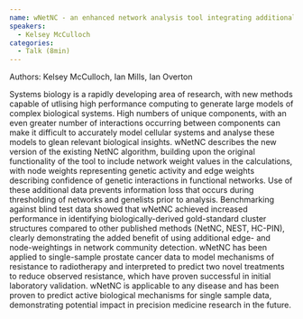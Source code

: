 ```yaml
---
name: wNetNC - an enhanced network analysis tool integrating additional biological properties for improved community detection
speakers:
  - Kelsey McCulloch
categories:
  - Talk (8min)
---
```


Authors: Kelsey McCulloch, Ian Mills, Ian Overton

Systems biology is a rapidly developing area of research, with new methods capable of utlising high performance computing to generate large models of complex biological systems. High numbers of unique components, with an even greater number of interactions occurring between components can make it difficult to accurately model cellular systems and analyse these models to glean relevant biological insights.
wNetNC describes the new version of the existing NetNC algorithm, building upon the original functionality of the tool to include network weight values in the calculations, with node weights representing genetic activity and edge weights describing confidence of genetic interactions in functional networks. Use of these additional data prevents information loss that occurs during thresholding of networks and genelists prior to analysis. Benchmarking against blind test data showed that wNetNC achieved increased performance in identifying biologically-derived gold-standard cluster structures compared to other published methods (NetNC, NEST, HC-PIN), clearly demonstrating the added benefit of using additional edge- and node-weightings in network community detection.
wNetNC has been applied to single-sample prostate cancer data to model mechanisms of resistance to radiotherapy and interpreted to predict two novel treatments to reduce observed resistance, which have proven successful in initial laboratory validation. wNetNC is applicable to any disease and has been proven to predict active biological mechanisms for single sample data, demonstrating potential impact in precision medicine research in the future.
